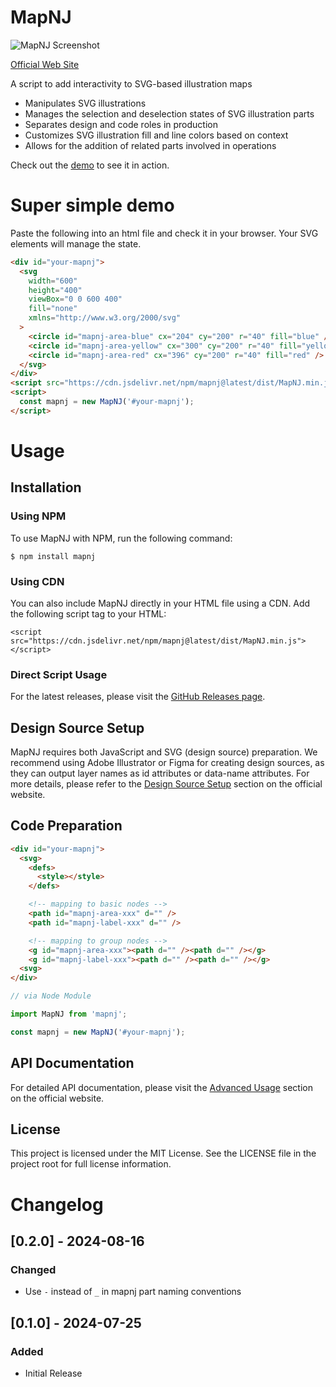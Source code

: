 # MapNJ

![MapNJ Screenshot](https://mapnj.masa-sumimoto.com/public/readme-hero.png)

[Official Web Site](https://mapnj.masa-sumimoto.com/)

A script to add interactivity to SVG-based illustration maps

- Manipulates SVG illustrations
- Manages the selection and deselection states of SVG illustration parts
- Separates design and code roles in production
- Customizes SVG illustration fill and line colors based on context
- Allows for the addition of related parts involved in operations

Check out the [demo](https://mapnj.masa-sumimoto.com/demo-nexus-of-r/) to see it in action.

# Super simple demo

Paste the following into an html file and check it in your browser.
Your SVG elements will manage the state.

```html
<div id="your-mapnj">
  <svg
    width="600"
    height="400"
    viewBox="0 0 600 400"
    fill="none"
    xmlns="http://www.w3.org/2000/svg"
  >
    <circle id="mapnj-area-blue" cx="204" cy="200" r="40" fill="blue" />
    <circle id="mapnj-area-yellow" cx="300" cy="200" r="40" fill="yellow" />
    <circle id="mapnj-area-red" cx="396" cy="200" r="40" fill="red" />
  </svg>
</div>
<script src="https://cdn.jsdelivr.net/npm/mapnj@latest/dist/MapNJ.min.js"></script>
<script>
  const mapnj = new MapNJ('#your-mapnj');
</script>
```

# Usage

## Installation

### Using NPM

To use MapNJ with NPM, run the following command:

```
$ npm install mapnj
```

### Using CDN

You can also include MapNJ directly in your HTML file using a CDN. Add the following script tag to your HTML:

```
<script src="https://cdn.jsdelivr.net/npm/mapnj@latest/dist/MapNJ.min.js"></script>
```

### Direct Script Usage

For the latest releases, please visit the [GitHub Releases page](https://github.com/masa-sumimoto/mapnj/releases).

## Design Source Setup

MapNJ requires both JavaScript and SVG (design source) preparation. We recommend using Adobe Illustrator or Figma for creating design sources, as they can output layer names as id attributes or data-name attributes.
For more details, please refer to the [Design Source Setup](https://mapnj.masa-sumimoto.com/usage/#design-source-setup) section on the official website.

## Code Preparation

```html
<div id="your-mapnj">
  <svg>
    <defs>
      <style></style>
    </defs>

    <!-- mapping to basic nodes -->
    <path id="mapnj-area-xxx" d="" />
    <path id="mapnj-label-xxx" d="" />

    <!-- mapping to group nodes -->
    <g id="mapnj-area-xxx"><path d="" /><path d="" /></g>
    <g id="mapnj-label-xxx"><path d="" /><path d="" /></g>
  <svg>
</div>
```

```JavaScript
// via Node Module

import MapNJ from 'mapnj';

const mapnj = new MapNJ('#your-mapnj');
```

## API Documentation

For detailed API documentation, please visit the [Advanced Usage](https://mapnj.masa-sumimoto.com/advanced-usage/) section on the official website.

## License

This project is licensed under the MIT License. See the LICENSE file in the project root for full license information.

# Changelog

## [0.2.0] - 2024-08-16

### Changed

- Use `-` instead of `_` in mapnj part naming conventions

## [0.1.0] - 2024-07-25

### Added

- Initial Release
